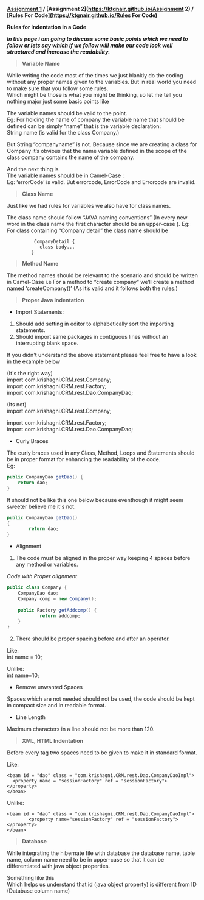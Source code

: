  **[Assignment 1](https://ktgnair.github.io/) / [Assignment 2](https://ktgnair.github.io/Assignment 2) / [Rules For Code](https://ktgnair.github.io/Rules For Code)**  
 
 **Rules for Indentation in a Code**  
 
 _**In this page i am going to discuss some basic points which we need to follow or lets say which if we follow will make our code look well structured and increase the readability.**_  


> **Variable Name**  

While writing the code most of the times we just blankly do the coding without any proper names given to the variables.
But in real world you need to make sure that you follow some rules.  
Which might be those is what you might be thinking, so let me tell you nothing major just some basic points like

The variable names should be valid to the point.  
Eg: For holding the name of company the variable name that should be defined can be simply “name” that is the variable declaration:  
String name (is valid for the class Company.)  

But String “companyname” is not. Because since we are creating a class for Company it’s obvious that the name variable defined in the scope of the class company contains the name of the company.  

And the next thing is  
The variable names should be in Camel-Case :  
Eg: ‘errorCode’ is valid. 
    But errorcode, ErrorCode and Errorcode are invalid.


> **Class Name**  

Just like we had rules for variables we also have for class names.

The class name should follow “JAVA naming conventions” (In every new word in the class name the first character should be an upper-case ).
Eg: For class containing “Company detail” the class name should be

```
          CompanyDetail {
            class body...
         }
```

> **Method Name**  

The method names should be relevant to the scenario and should be written in Camel-Case
i.e  For a method to “create company” we’ll create a method named ‘createCompany()’ (As it’s valid and it follows both the rules.)

> **Proper Java Indentation**  

* Import Statements:

1. Should add setting in editor to alphabetically sort the importing statements.
2. Should import same packages in contiguous lines without an interrupting blank space. 

If you didn't understand the above statement please feel free to have a look in the example below

(It's the right way)                                   
import com.krishagni.CRM.rest.Company;                     
import com.krishagni.CRM.rest.Factory;  
import com.krishagni.CRM.rest.Dao.CompanyDao;  

(Its not)   
import com.krishagni.CRM.rest.Company;  

import com.krishagni.CRM.rest.Factory;  
import com.krishagni.CRM.rest.Dao.CompanyDao;  

* Curly Braces  

The curly braces used in any Class, Method, Loops and Statements should be in proper format for enhancing the readability of the code.  
Eg:  

```java
public CompanyDao getDao() {
    return dao;
}
```
It should not be like this one below because eventhough it might seem sweeter  believe me  it's not.  
```java
public CompanyDao getDao() 
{
        return dao;
}
```
* Alignment  

1. The code must be aligned in the proper way keeping 4 spaces before any method or variables.  

*Code with Proper alignment*
```java 
public class Company {
    CompanyDao dao;
    Company comp = new Company();    
    
    public Factory getAddcomp() {
            return addcomp;
    }
}
```

2. There should be proper spacing before and after an operator.  

Like:  
int name = 10; 

Unlike:  
    int name=10;

* Remove unwanted Spaces  

Spaces which are not needed should not be used, the code should be kept in compact size and in readable format.  

* Line Length  

Maximum characters in a line should not be more than 120.  

> **XML, HTML Indentation**

Before every tag two spaces need to be given to make it in standard format.  

Like:  
```
<bean id = "dao" class = "com.krishagni.CRM.rest.Dao.CompanyDaoImpl">
  <property name = "sessionFactory" ref = "sessionFactory"> </property>
</bean>
```

Unlike:  
```
<bean id = "dao" class = "com.krishagni.CRM.rest.Dao.CompanyDaoImpl">
        <property name="sessionFactory" ref = "sessionFactory"></property>
</bean>
```

> **Database**

While integrating the hibernate file with database the database name, table name, column name need to be in upper-case so that it can be differentiated with java object properties.   

Something like this   
    <id name = "id" type = "int">
              <column name = "ID" />
            </id>
Which helps us understand that id (java object property) is different from ID (Database column name)  
